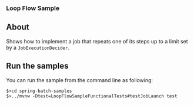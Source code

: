 ### Loop Flow Sample

## About

Shows how to implement a job that repeats one of its steps up to a
limit set by a `JobExecutionDecider`.

## Run the samples

You can run the sample from the command line as following:

```
$>cd spring-batch-samples
$>../mvnw -Dtest=LoopFlowSampleFunctionalTests#testJobLaunch test
```
